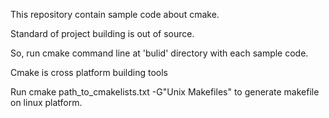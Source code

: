 This repository contain sample code about cmake.

Standard of project building is out of source.

So, run cmake command line at 'bulid' directory with each sample code.

Cmake is cross platform building tools

Run cmake path_to_cmakelists.txt -G"Unix Makefiles" to generate makefile on linux platform.